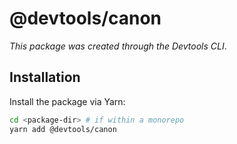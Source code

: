 # @devtools/canon

_This package was created through the Devtools CLI_.

## Installation

Install the package via Yarn:

```sh
cd <package-dir> # if within a monorepo
yarn add @devtools/canon
```
